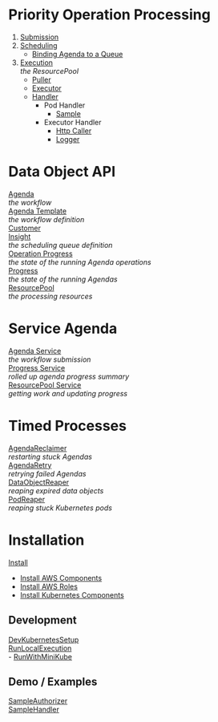 Priority Operation Processing
====================
1. [Submission](Submission)
2. [Scheduling](Scheduling)
    - [Binding Agenda to a Queue](BindingAgendaToQueue)
3. [Execution](Execution)\
_the ResourcePool_
    - [Puller](Puller)
    - [Executor](Executor)
    - [Handler](Handler)
        - Pod Handler
            - [Sample](SampleHandler)
        - Executor Handler
            - [Http Caller](HttpHandler)
            - [Logger](HttpHandler)

Data Object API
====================
[Agenda](AgendaAPI)\
_the workflow_ \
[Agenda Template](AgendaTemplateAPI)\
_the workflow definition_ \
[Customer](CustomerAPI)\
[Insight](InsightAPI)\
_the scheduling queue definition_ \
[Operation Progress](OperationProgressAPI)\
_the state of the running Agenda operations_ \
[Progress](ProgressAPI)\
_the state of the running Agendas_ \
[ResourcePool](ResourcePoolAPI)\
_the processing resources_

Service Agenda
====================
[Agenda Service](AgendaServiceAPI)\
_the workflow submission_ \
[Progress Service](ProgressSummaryAPI)\
_rolled up agenda progress summary_ \
[ResourcePool Service](ResourcePoolServiceAPI)\
_getting work and updating progress_


Timed Processes
====================
[AgendaReclaimer](AgendaReclaimer)\
_restarting stuck Agendas_ \
[AgendaRetry](AgendaRetry)\
_retrying failed Agendas_ \
[DataObjectReaper](DataObjectReaper)\
_reaping expired data objects_ \
[PodReaper](PodReaper)\
_reaping stuck Kubernetes pods_

Installation
====================
[Install](Install)
- [Install AWS Components](InstallAWSComponents)
- [Install AWS Roles](InstallAWSRoles)
- [Install Kubernetes Components](InstallKubernetesComponents)

Development
------------
[DevKubernetesSetup](DeveloperKubernetesSetup)\
[RunLocalExecution](RunLocalExecution)\
    - [RunWithMiniKube](RunLocalExecutionWithMiniKube)

Demo / Examples
------------
[SampleAuthorizer](SampleAuthorizer)\
[SampleHandler](SampleHandler)
